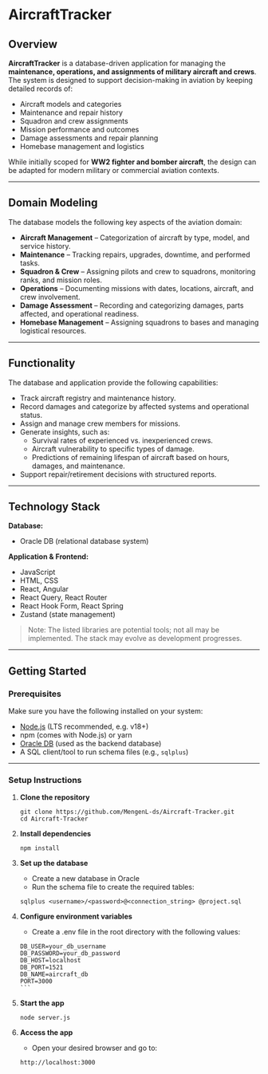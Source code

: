 # AircraftTracker

## Overview
**AircraftTracker** is a database-driven application for managing the **maintenance, operations, and assignments of military aircraft and crews**.  
The system is designed to support decision-making in aviation by keeping detailed records of:
- Aircraft models and categories
- Maintenance and repair history
- Squadron and crew assignments
- Mission performance and outcomes
- Damage assessments and repair planning
- Homebase management and logistics

While initially scoped for **WW2 fighter and bomber aircraft**, the design can be adapted for modern military or commercial aviation contexts.

---

## Domain Modeling
The database models the following key aspects of the aviation domain:

- **Aircraft Management** – Categorization of aircraft by type, model, and service history.  
- **Maintenance** – Tracking repairs, upgrades, downtime, and performed tasks.  
- **Squadron & Crew** – Assigning pilots and crew to squadrons, monitoring ranks, and mission roles.  
- **Operations** – Documenting missions with dates, locations, aircraft, and crew involvement.  
- **Damage Assessment** – Recording and categorizing damages, parts affected, and operational readiness.  
- **Homebase Management** – Assigning squadrons to bases and managing logistical resources.

---

## Functionality
The database and application provide the following capabilities:

- Track aircraft registry and maintenance history.  
- Record damages and categorize by affected systems and operational status.  
- Assign and manage crew members for missions.  
- Generate insights, such as:
  - Survival rates of experienced vs. inexperienced crews.  
  - Aircraft vulnerability to specific types of damage.  
  - Predictions of remaining lifespan of aircraft based on hours, damages, and maintenance.  
- Support repair/retirement decisions with structured reports.  

---

## Technology Stack

**Database:**  
- Oracle DB (relational database system)  

**Application & Frontend:**  
- JavaScript  
- HTML, CSS  
- React, Angular  
- React Query, React Router  
- React Hook Form, React Spring  
- Zustand (state management)  

> Note: The listed libraries are potential tools; not all may be implemented. The stack may evolve as development progresses.

---

## Getting Started

### Prerequisites
Make sure you have the following installed on your system:
- [Node.js](https://nodejs.org/) (LTS recommended, e.g. v18+)
- npm (comes with Node.js) or yarn
- [Oracle DB](https://www.oracle.com/database/) (used as the backend database)
- A SQL client/tool to run schema files (e.g., `sqlplus`)

---

### Setup Instructions

1. **Clone the repository**
   ```
   git clone https://github.com/MengenL-ds/Aircraft-Tracker.git
   cd Aircraft-Tracker
   ```

2. **Install dependencies**
    ```
    npm install
    ```

3. **Set up the database**
    - Create a new database in Oracle
    - Run the schema file to create the required tables:
    ```
    sqlplus <username>/<password>@<connection_string> @project.sql
    ```

4. **Configure environment variables**
    - Create a .env file in the root directory with the following values:
    ````
    DB_USER=your_db_username
    DB_PASSWORD=your_db_password
    DB_HOST=localhost
    DB_PORT=1521
    DB_NAME=aircraft_db
    PORT=3000
    ```

5. **Start the app**
    ```
    node server.js
    ```

6. **Access the app**
    - Open your desired browser and go to:
    ```
    http://localhost:3000